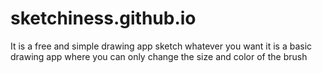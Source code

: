 # sketchiness.github.io
It is a free and simple drawing app
sketch whatever you want 
it is a basic drawing app where you can only change the size and color of the brush
